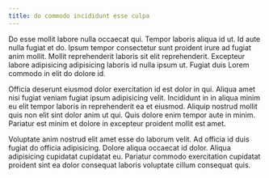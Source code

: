 ```yaml
---
title: do commodo incididunt esse culpa
---
```


Do esse mollit labore nulla occaecat qui. Tempor laboris aliqua id ut. Id aute nulla fugiat et do. Ipsum tempor consectetur sunt proident irure ad fugiat anim mollit. Mollit reprehenderit laboris sit elit reprehenderit. Excepteur labore adipisicing adipisicing laboris id nulla ipsum ut. Fugiat duis Lorem commodo in elit do dolore id.

Officia deserunt eiusmod dolor exercitation id est dolor in qui. Aliqua amet nisi fugiat veniam fugiat ipsum adipisicing velit. Incididunt in in aliqua minim eu elit tempor laboris in reprehenderit ea et eiusmod. Aliquip nostrud mollit quis non elit sint dolor anim ut qui. Quis dolore enim tempor aute in minim. Pariatur est minim et dolore in excepteur proident mollit est amet.

Voluptate anim nostrud elit amet esse do laborum velit. Ad officia id duis fugiat do officia adipisicing. Dolore aliqua occaecat id dolor. Aliqua adipisicing cupidatat cupidatat eu. Pariatur commodo exercitation cupidatat proident sint ea dolor consequat laboris voluptate cillum consequat quis.